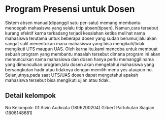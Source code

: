# Program Presensi untuk Dosen
Sistem absen manual(dipanggil satu per-satu) memang membantu mencegah  mahasiswa yang selalu titip absen(tipsen). Namun,cara tersebut kurang efektif karna terkadang terjadi kesalahan ketika melihat nama mahasiswa terutama untuk beberapa dosen yang sudah berumur,lalu akan sangat sulit menentukan mana mahasiswa yang bisa mengikuti/tidak mengikuti UTS maupun UAS. Oleh karna itu,kami mencoba untuk membuat sebuah program yang membantu masalah tersebut dimana program ini akan memunculkan nama mahasiswa dan dosen hanya perlu memanggil nama yang dimunculkan program,lalu dosen akan mengetahui mahasiswa yang bersangkutan hadir atau tidaknya dengan memilih menu yes ataupun no. Selanjutnya,pada saat UTS/UAS dosen dapat mengetahui apakah mahasiswa tersebut bisa mengikuti ujian atau tidak.
## Detail kelompok
No Kelompok: 01
Alvin Audinata (1806200204)
Gilbert Parluhutan Siagian (1806148681)
